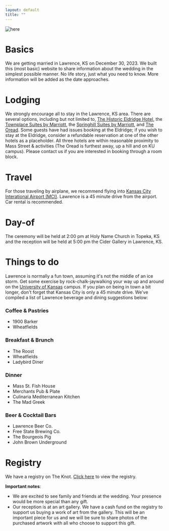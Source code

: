 ```yaml
---
layout: default
title: ""
---
```


![here](/assets/collage.png)

# Basics

We are getting married in Lawrence, KS on December 30, 2023.
We built this (most basic) website to share information about the wedding in the simplest possible manner.
No life story, just what you need to know.
More information will be added as the date approaches.

# Lodging

We strongly encourage all to stay in the Lawrence, KS area.
There are several options, including but not limited to,
[The Historic Eldridge Hotel](https://eldridgehotel.com/),
the [Townplace Suites by Marriott](https://www.marriott.com/en-us/hotels/foets-towneplace-suites-lawrence-downtown/overview/),
the [Springhill Suites by Marriott](https://www.marriott.com/en-us/hotels/lwcks-springhill-suites-lawrence-downtown/overview/),
and [The Oread](https://theoread.com/).
Some guests have had issues booking at the Eldridge;
if you wish to stay at the Eldridge, consider a refundable reservation at one of the other hotels as a placeholder.
All three hotels are within reasonable proximity to Mass Street & activities (The Oread is furthest away, up a hill and on KU campus).
Please contact us if you are interested in booking through a room block.

# Travel

For those traveling by airplane, we recommend flying into [Kansas City Interational Airport (MCI)](https://www.flykci.com/).
Lawrence is a 45 minute drive from the airport.
Car rental is recommended.

# Day-of

The ceremony will be held at 2:00 pm at Holy Name Church in Topeka, KS
and the reception will be held at 5:00 pm the Cider Gallery in Lawrence, KS.

# Things to do

Lawrence is normally a fun town, assuming it's not the middle of an ice storm. Get some exercise by rock-chalk-jaywalking
your way up and around on the [University of Kansas](https://ku.edu/) campus. If you plan on being in town
a bit longer, don't forget that Kansas City is only a 45 minute drive.
We've compiled a list of Lawrence beverage and dining suggestions below:

### Coffee & Pastries
* 1900 Barker
* Wheatfields

### Breakfast & Brunch
* The Roost
* Wheatfields
* Ladybird Diner

### Dinner
* Mass St. Fish House
* Merchants Pub & Plate
* Culinaria Mediterranean Kitchen
* The Mad Greek

### Beer & Cocktail Bars
* Lawrence Beer Co.
* Free State Brewing Co.
* The Bourgeois Pig
* John Brown Underground

# Registry

We have a registry on The Knot. [Click here](https://www.theknot.com/befort-defever-wedding/registry) to view the registry.

**Important notes**:
* We are excited to see family and friends at the wedding. Your presence would be more special than any gift.
* Our reception is at an art gallery. We have a cash fund on the registry to support us buying a work of art from the gallery. This will be an important piece for us and we will be sure to share photos of the purchased artwork with all who choose to support this gift.


